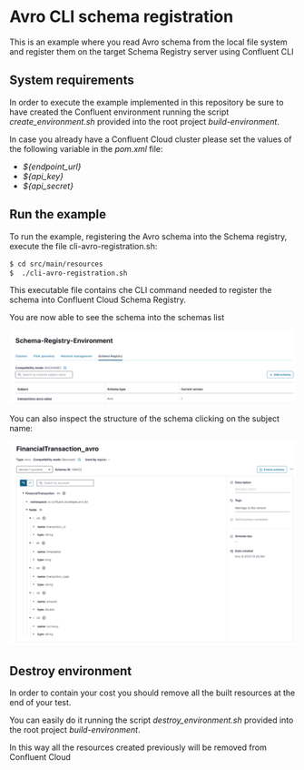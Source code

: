 # Avro CLI schema registration
This is an example where you read Avro schema from the local file system and register them on the target Schema Registry server using Confluent CLI

## System requirements
In order to execute the example implemented in this repository be sure to have created the Confluent environment 
running the script _create_environment.sh_ provided into the root project _build-environment_.

In case you already have a Confluent Cloud cluster please set the values of the following variable in the _pom.xml_ file:

 - _${endpoint_url}_ 
 - _${api_key}_
 - _${api_secret}_

## Run the example
To run the example, registering the Avro schema into the Schema registry, execute the file cli-avro-registration.sh:

```
$ cd src/main/resources
$  ./cli-avro-registration.sh  
```
This executable file contains che CLI command needed to register the schema into Confluent Cloud Schema Registry.

You are now able to see the schema into the schemas list

![List of schemas](assets/images/avro-schema-registry.png)

You can also inspect the structure of the schema clicking on the subject name:

![List of schemas](assets/images/financial-transaction-avro.png)

## Destroy environment
In order to contain your cost you should remove all the built resources at the end of your test.

You can easily do it running the script _destroy_environment.sh_ provided into the root project _build-environment_.

In this way all the resources created previously will be removed from Confluent Cloud